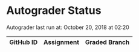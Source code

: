# Autograder Status
Autograder last run at: October 20, 2018 at 02:20

| GitHub ID | Assignment | Graded Branch |
|-----------|------------|---------------|
